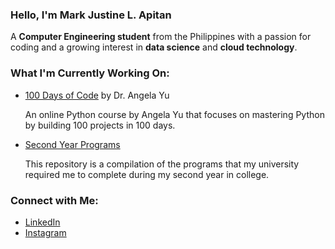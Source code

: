 ### Hello, I'm **Mark Justine L. Apitan**

A **Computer Engineering student** from the Philippines with a passion for coding and a growing interest in **data science** and **cloud technology**.

### What I'm Currently Working On:
- [100 Days of Code](https://github.com/MarkApitan/100-Days-of-Code-Phyton) by Dr. Angela Yu
  
  An online Python course by Angela Yu that focuses on mastering Python by building 100 projects in 100 days.

- [Second Year Programs](https://github.com/MarkApitan/Second-Year-Programs)
  
  This repository is a compilation of the programs that my university required me to complete during my second year in college.
### Connect with Me:
- [LinkedIn](https://www.linkedin.com/in/markapitan/)  
- [Instagram](https://www.instagram.com/kw4nu/)
